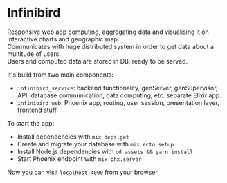 # Infinibird

Responsive web app computing, aggregating data and visualising it on interactive charts and geographic map.  
Communicates with huge distributed system in order to get data about a multitude of users.  
Users and computed data are stored in DB, ready to be served.

It's build from two main components:

- `infinibird_service`: backend functionality, genServer, genSupervisor, API, database communication, data computing, etc. separate Elixir app.
- `infinibird_web`: Phoenix app, routing, user session, presentation layer, frontend stuff.

To start the app:

- Install dependencies with `mix deps.get`
- Create and migrate your database with `mix ecto.setup`
- Install Node.js dependencies with `cd assets && yarn install`
- Start Phoenix endpoint with `mix phx.server`

Now you can visit [`localhost:4000`](http://localhost:4000) from your browser.
